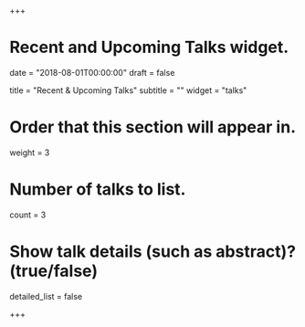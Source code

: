 +++
# Recent and Upcoming Talks widget.

date = "2018-08-01T00:00:00"
draft = false

title = "Recent & Upcoming Talks"
subtitle = ""
widget = "talks"

# Order that this section will appear in.
weight = 3

# Number of talks to list.
count = 3

# Show talk details (such as abstract)? (true/false)
detailed_list = false

+++

